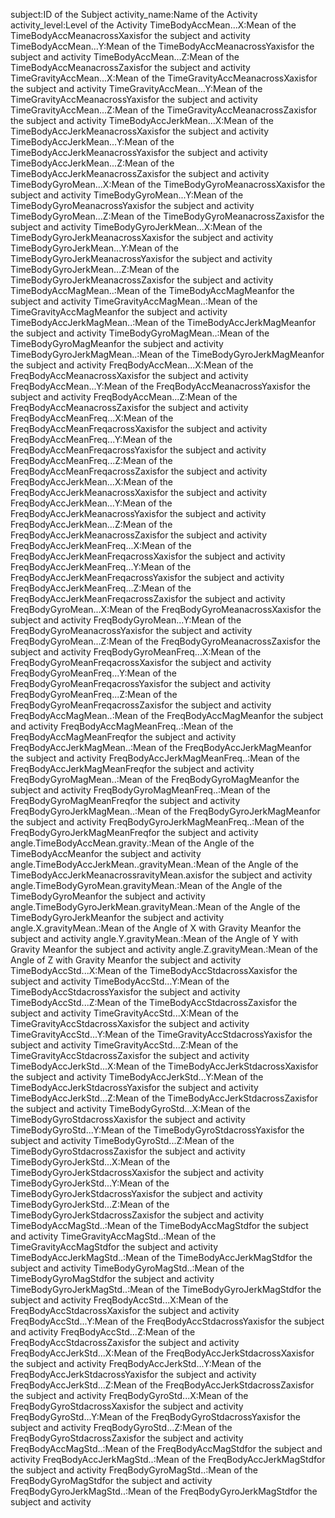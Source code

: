 subject:ID of the Subject
activity_name:Name of the Activity
activity_level:Level of the Activity
TimeBodyAccMean...X:Mean of the TimeBodyAccMeanacrossXaxisfor the subject and activity
TimeBodyAccMean...Y:Mean of the TimeBodyAccMeanacrossYaxisfor the subject and activity
TimeBodyAccMean...Z:Mean of the TimeBodyAccMeanacrossZaxisfor the subject and activity
TimeGravityAccMean...X:Mean of the TimeGravityAccMeanacrossXaxisfor the subject and activity
TimeGravityAccMean...Y:Mean of the TimeGravityAccMeanacrossYaxisfor the subject and activity
TimeGravityAccMean...Z:Mean of the TimeGravityAccMeanacrossZaxisfor the subject and activity
TimeBodyAccJerkMean...X:Mean of the TimeBodyAccJerkMeanacrossXaxisfor the subject and activity
TimeBodyAccJerkMean...Y:Mean of the TimeBodyAccJerkMeanacrossYaxisfor the subject and activity
TimeBodyAccJerkMean...Z:Mean of the TimeBodyAccJerkMeanacrossZaxisfor the subject and activity
TimeBodyGyroMean...X:Mean of the TimeBodyGyroMeanacrossXaxisfor the subject and activity
TimeBodyGyroMean...Y:Mean of the TimeBodyGyroMeanacrossYaxisfor the subject and activity
TimeBodyGyroMean...Z:Mean of the TimeBodyGyroMeanacrossZaxisfor the subject and activity
TimeBodyGyroJerkMean...X:Mean of the TimeBodyGyroJerkMeanacrossXaxisfor the subject and activity
TimeBodyGyroJerkMean...Y:Mean of the TimeBodyGyroJerkMeanacrossYaxisfor the subject and activity
TimeBodyGyroJerkMean...Z:Mean of the TimeBodyGyroJerkMeanacrossZaxisfor the subject and activity
TimeBodyAccMagMean..:Mean of the TimeBodyAccMagMeanfor the subject and activity
TimeGravityAccMagMean..:Mean of the TimeGravityAccMagMeanfor the subject and activity
TimeBodyAccJerkMagMean..:Mean of the TimeBodyAccJerkMagMeanfor the subject and activity
TimeBodyGyroMagMean..:Mean of the TimeBodyGyroMagMeanfor the subject and activity
TimeBodyGyroJerkMagMean..:Mean of the TimeBodyGyroJerkMagMeanfor the subject and activity
FreqBodyAccMean...X:Mean of the FreqBodyAccMeanacrossXaxisfor the subject and activity
FreqBodyAccMean...Y:Mean of the FreqBodyAccMeanacrossYaxisfor the subject and activity
FreqBodyAccMean...Z:Mean of the FreqBodyAccMeanacrossZaxisfor the subject and activity
FreqBodyAccMeanFreq...X:Mean of the FreqBodyAccMeanFreqacrossXaxisfor the subject and activity
FreqBodyAccMeanFreq...Y:Mean of the FreqBodyAccMeanFreqacrossYaxisfor the subject and activity
FreqBodyAccMeanFreq...Z:Mean of the FreqBodyAccMeanFreqacrossZaxisfor the subject and activity
FreqBodyAccJerkMean...X:Mean of the FreqBodyAccJerkMeanacrossXaxisfor the subject and activity
FreqBodyAccJerkMean...Y:Mean of the FreqBodyAccJerkMeanacrossYaxisfor the subject and activity
FreqBodyAccJerkMean...Z:Mean of the FreqBodyAccJerkMeanacrossZaxisfor the subject and activity
FreqBodyAccJerkMeanFreq...X:Mean of the FreqBodyAccJerkMeanFreqacrossXaxisfor the subject and activity
FreqBodyAccJerkMeanFreq...Y:Mean of the FreqBodyAccJerkMeanFreqacrossYaxisfor the subject and activity
FreqBodyAccJerkMeanFreq...Z:Mean of the FreqBodyAccJerkMeanFreqacrossZaxisfor the subject and activity
FreqBodyGyroMean...X:Mean of the FreqBodyGyroMeanacrossXaxisfor the subject and activity
FreqBodyGyroMean...Y:Mean of the FreqBodyGyroMeanacrossYaxisfor the subject and activity
FreqBodyGyroMean...Z:Mean of the FreqBodyGyroMeanacrossZaxisfor the subject and activity
FreqBodyGyroMeanFreq...X:Mean of the FreqBodyGyroMeanFreqacrossXaxisfor the subject and activity
FreqBodyGyroMeanFreq...Y:Mean of the FreqBodyGyroMeanFreqacrossYaxisfor the subject and activity
FreqBodyGyroMeanFreq...Z:Mean of the FreqBodyGyroMeanFreqacrossZaxisfor the subject and activity
FreqBodyAccMagMean..:Mean of the FreqBodyAccMagMeanfor the subject and activity
FreqBodyAccMagMeanFreq..:Mean of the FreqBodyAccMagMeanFreqfor the subject and activity
FreqBodyAccJerkMagMean..:Mean of the FreqBodyAccJerkMagMeanfor the subject and activity
FreqBodyAccJerkMagMeanFreq..:Mean of the FreqBodyAccJerkMagMeanFreqfor the subject and activity
FreqBodyGyroMagMean..:Mean of the FreqBodyGyroMagMeanfor the subject and activity
FreqBodyGyroMagMeanFreq..:Mean of the FreqBodyGyroMagMeanFreqfor the subject and activity
FreqBodyGyroJerkMagMean..:Mean of the FreqBodyGyroJerkMagMeanfor the subject and activity
FreqBodyGyroJerkMagMeanFreq..:Mean of the FreqBodyGyroJerkMagMeanFreqfor the subject and activity
angle.TimeBodyAccMean.gravity.:Mean of the Angle of the TimeBodyAccMeanfor the subject and activity
angle.TimeBodyAccJerkMean..gravityMean.:Mean of the Angle of the TimeBodyAccJerkMeanacrossravityMean.axisfor the subject and activity
angle.TimeBodyGyroMean.gravityMean.:Mean of the Angle of the TimeBodyGyroMeanfor the subject and activity
angle.TimeBodyGyroJerkMean.gravityMean.:Mean of the Angle of the TimeBodyGyroJerkMeanfor the subject and activity
angle.X.gravityMean.:Mean of the Angle of X with Gravity Meanfor the subject and activity
angle.Y.gravityMean.:Mean of the Angle of Y with Gravity Meanfor the subject and activity
angle.Z.gravityMean.:Mean of the Angle of Z with Gravity Meanfor the subject and activity
TimeBodyAccStd...X:Mean of the TimeBodyAccStdacrossXaxisfor the subject and activity
TimeBodyAccStd...Y:Mean of the TimeBodyAccStdacrossYaxisfor the subject and activity
TimeBodyAccStd...Z:Mean of the TimeBodyAccStdacrossZaxisfor the subject and activity
TimeGravityAccStd...X:Mean of the TimeGravityAccStdacrossXaxisfor the subject and activity
TimeGravityAccStd...Y:Mean of the TimeGravityAccStdacrossYaxisfor the subject and activity
TimeGravityAccStd...Z:Mean of the TimeGravityAccStdacrossZaxisfor the subject and activity
TimeBodyAccJerkStd...X:Mean of the TimeBodyAccJerkStdacrossXaxisfor the subject and activity
TimeBodyAccJerkStd...Y:Mean of the TimeBodyAccJerkStdacrossYaxisfor the subject and activity
TimeBodyAccJerkStd...Z:Mean of the TimeBodyAccJerkStdacrossZaxisfor the subject and activity
TimeBodyGyroStd...X:Mean of the TimeBodyGyroStdacrossXaxisfor the subject and activity
TimeBodyGyroStd...Y:Mean of the TimeBodyGyroStdacrossYaxisfor the subject and activity
TimeBodyGyroStd...Z:Mean of the TimeBodyGyroStdacrossZaxisfor the subject and activity
TimeBodyGyroJerkStd...X:Mean of the TimeBodyGyroJerkStdacrossXaxisfor the subject and activity
TimeBodyGyroJerkStd...Y:Mean of the TimeBodyGyroJerkStdacrossYaxisfor the subject and activity
TimeBodyGyroJerkStd...Z:Mean of the TimeBodyGyroJerkStdacrossZaxisfor the subject and activity
TimeBodyAccMagStd..:Mean of the TimeBodyAccMagStdfor the subject and activity
TimeGravityAccMagStd..:Mean of the TimeGravityAccMagStdfor the subject and activity
TimeBodyAccJerkMagStd..:Mean of the TimeBodyAccJerkMagStdfor the subject and activity
TimeBodyGyroMagStd..:Mean of the TimeBodyGyroMagStdfor the subject and activity
TimeBodyGyroJerkMagStd..:Mean of the TimeBodyGyroJerkMagStdfor the subject and activity
FreqBodyAccStd...X:Mean of the FreqBodyAccStdacrossXaxisfor the subject and activity
FreqBodyAccStd...Y:Mean of the FreqBodyAccStdacrossYaxisfor the subject and activity
FreqBodyAccStd...Z:Mean of the FreqBodyAccStdacrossZaxisfor the subject and activity
FreqBodyAccJerkStd...X:Mean of the FreqBodyAccJerkStdacrossXaxisfor the subject and activity
FreqBodyAccJerkStd...Y:Mean of the FreqBodyAccJerkStdacrossYaxisfor the subject and activity
FreqBodyAccJerkStd...Z:Mean of the FreqBodyAccJerkStdacrossZaxisfor the subject and activity
FreqBodyGyroStd...X:Mean of the FreqBodyGyroStdacrossXaxisfor the subject and activity
FreqBodyGyroStd...Y:Mean of the FreqBodyGyroStdacrossYaxisfor the subject and activity
FreqBodyGyroStd...Z:Mean of the FreqBodyGyroStdacrossZaxisfor the subject and activity
FreqBodyAccMagStd..:Mean of the FreqBodyAccMagStdfor the subject and activity
FreqBodyAccJerkMagStd..:Mean of the FreqBodyAccJerkMagStdfor the subject and activity
FreqBodyGyroMagStd..:Mean of the FreqBodyGyroMagStdfor the subject and activity
FreqBodyGyroJerkMagStd..:Mean of the FreqBodyGyroJerkMagStdfor the subject and activity
